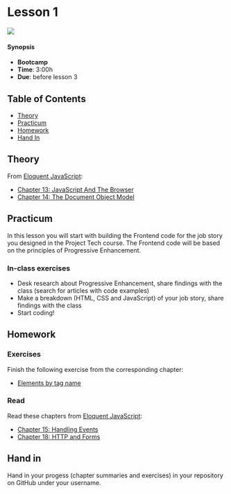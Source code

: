 # Lesson 1

![][cover]

#### Synopsis

*   **Bootcamp**
*   **Time**: 3:00h
*   **Due**: before lesson 3

## Table of Contents

* [Theory](#theory)
* [Practicum](#practicum)
* [Homework](#homework)
* [Hand In](#hand-in)

## Theory

From [Eloquent JavaScript](https://eloquentjavascript.net/):

* [Chapter 13: JavaScript And The Browser](https://eloquentjavascript.net/13_browser.html)
* [Chapter 14: The Document Object Model](https://eloquentjavascript.net/14_dom.html)

## Practicum
In this lesson you will start with building the Frontend code for the job story you designed in the Project Tech course. The Frontend code  will be based on the principles of Progressive Enhancement.

### In-class exercises
* Desk research about Progressive Enhancement, share findings with the class (search for articles with code examples)
* Make a breakdown (HTML, CSS and JavaScript) of your job story, share findings with the class
* Start coding!

## Homework

### Exercises

Finish the following exercise from the corresponding chapter:

* [Elements by tag name](https://eloquentjavascript.net/14_dom.html#i_VSftnyRTsV)

### Read
Read these chapters from [Eloquent JavaScript](https://eloquentjavascript.net/):

* [Chapter 15: Handling Events](https://eloquentjavascript.net/15_event.html)
* [Chapter 18: HTTP and Forms](https://eloquentjavascript.net/18_http.html)

## Hand in

Hand in your progess (chapter summaries and exercises) in your repository on GitHub under your username.

[cover]: https://eloquentjavascript.net/img/chapter_picture_14.jpg
